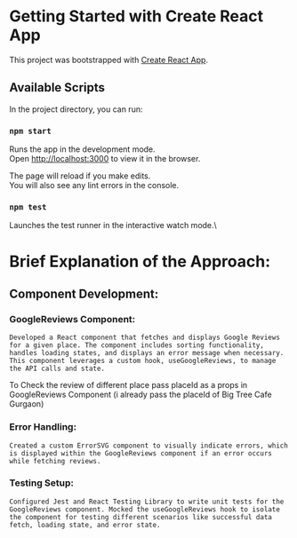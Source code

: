 # Getting Started with Create React App

This project was bootstrapped with [Create React App](https://github.com/facebook/create-react-app).

## Available Scripts

In the project directory, you can run:

### `npm start`

Runs the app in the development mode.\
Open [http://localhost:3000](http://localhost:3000) to view it in the browser.

The page will reload if you make edits.\
You will also see any lint errors in the console.

### `npm test`

Launches the test runner in the interactive watch mode.\



# Brief Explanation of the Approach:
## Component Development:

### GoogleReviews Component: 

`Developed a React component that fetches and displays Google Reviews for a given place. The component includes sorting functionality, handles loading states, and displays an error message when necessary. This component leverages a custom hook, useGoogleReviews, to manage the API calls and state.`

To Check the review of different place pass placeId as a props in GoogleReviews Component (i already pass the placeId of Big Tree Cafe Gurgaon) 

### Error Handling:

`Created a custom ErrorSVG component to visually indicate errors, which is displayed within the GoogleReviews component if an error occurs while fetching reviews.`

### Testing Setup:

 `Configured Jest and React Testing Library to write unit tests for the GoogleReviews component. Mocked the useGoogleReviews hook to isolate the component for testing different scenarios like successful data fetch, loading state, and error state.`

